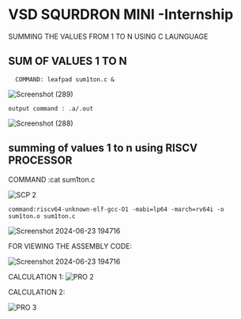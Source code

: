 # VSD SQURDRON MINI -Internship 




SUMMING THE VALUES FROM 1 TO N USING C LAUNGUAGE
## SUM OF VALUES 1 TO N 
      COMMAND: leafpad sum1ton.c &

![Screenshot (289)](https://github.com/banushrees/VSD-project/assets/105593083/d04133ee-09a9-48d4-8c09-511712670368)


    output command : .a/.out
     
![Screenshot (288)](https://github.com/banushrees/VSD-project/assets/105593083/5f2b403d-1f3c-4209-a4f4-398e2e4c85e7)


## summing of values 1 to n using RISCV PROCESSOR
   COMMAND :cat sum1ton.c
    
![SCP 2](https://github.com/banushrees/VSD-project/assets/105593083/43b86fef-7e21-4411-9c74-b50af226eea3)


    command:riscv64-unknown-elf-gcc-O1 -mabi=lp64 -march=rv64i -o sum1ton.o sum1ton.c

![Screenshot 2024-06-23 194716](https://github.com/banushrees/VSD-project/assets/105593083/5e4ce739-dd82-4b06-b9fd-9569698568e6)
    
   FOR VIEWING THE ASSEMBLY CODE:
    
![Screenshot 2024-06-23 194716](https://github.com/banushrees/VSD-project/assets/105593083/7f59c8a4-9db4-4461-b6a3-619ff3b87e79)


CALCULATION 1:
![PRO 2](https://github.com/banushrees/VSD-project/assets/105593083/cc7d97d6-986f-47ae-a1d1-c5f4721a8c06)


CALCULATION 2:


![PRO 3](https://github.com/banushrees/VSD-project/assets/105593083/dc0bf00d-4483-43c0-94d8-b20a15a05f8c)
